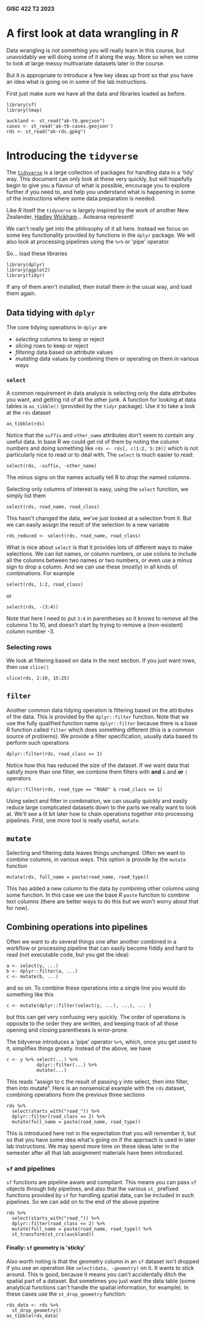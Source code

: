 #### GISC 422 T2 2023
# A first look at data wrangling in *R*
Data wrangling is not something you will really learn in this course, but unavoidably we will doing some of it along the way. More so when we come to look at large messy multivariate datasets later in the course.

But it is appropriate to introduce a few key ideas up front so that you have an idea what is going on in some of the lab instructions.

First just make sure we have all the data and libraries loaded as before.

```{r}
library(sf)
library(tmap)

auckland <- st_read("ak-tb.geojson")
cases <- st_read('ak-tb-cases.geojson')
rds <- st_read("ak-rds.gpkg")
```

# Introducing the `tidyverse`
The [`tidyverse`](https://www.tidyverse.org/) is a large collection of packages for handling data in a 'tidy' way. This document can only look at these very quickly, but will hopefully begin to give you a flavour of what is possible, encourage you to explore further if you need to, and help you understand what is happening in some of the instructions where some data preparation is needed.

Like *R* itself the `tidyverse` is largely inspired by the work of another New Zealander, [Hadley Wickham](http://hadley.nz/)... Aotearoa represent!

We can't really get into the philosophy of it all here. Instead we focus on some key functionality provided by functions in the `dplyr` package. We will also look at processing pipelines using the `%>%` or 'pipe' operator.

So... load these libraries

```{r}
library(dplyr)
library(ggplot2)
library(tidyr)
```

If any of them aren't installed, then install them in the usual way, and load them again.

## Data tidying with `dplyr`
The core tidying operations in `dplyr` are

+ _selecting_ columns to keep or reject
+ _slicing_ rows to keep or reject
+ _filtering_ data based on attribute values
+ _mutating_ data values by combining them or operating on them in various ways

### `select`
A common requirement in data analysis is selecting only the data attributes you want, and getting rid of all the other junk. A function for looking at data tables is `as_tibble()` (provided by the `tidyr` package). Use it to take a look at the `rds` dataset

```{r}
as_tibble(rds)
```
Notice that the `suffix` and `other_name` attributes don't seem to contain any useful data. In base R we could get rid of them by noting the column numbers and doing something like `rds <- rds[, c(1:2, 5:19)]` which is not particularly nice to read or to deal with. The `select` is much easier to read:

```{r}
select(rds, -suffix, -other_name)
```
The minus signs on the names actually tell R to _drop_ the named columns.

Selecting only columns of interest is easy, using the `select` function, we simply list them
```{r}
select(rds, road_name, road_class)
```
This hasn't changed the data, we've just looked at a selection from it. But we can easily assign the result of the selection to a new variable

```{r}
rds_reduced <- select(rds, road_name, road_class)
```

What is nice about `select` is that it provides lots of different ways to make selections. We can list names, or column numbers, or use colons to include all the columns between two names or two numbers, or even use a minus sign to drop a column. And we can use these (mostly) in all kinds of combinations. For example

```{r}
select(rds, 1:2, road_class)
```

or
```{r}
select(rds, -(3:4))
```

Note that here I need to put `3:4` in parentheses so it knows to remove all the columns 1 to 10, and doesn't start by trying to remove a (non-existent) column number -3.

### Selecting rows
We look at filtering based on data in the next section. If you just want rows, then use `slice()`

```{r}
slice(rds, 2:10, 15:25)
```

## `filter`
Another common data tidying operation is filtering based on the attributes of the data. This is provided by the `dplyr::filter` function. Note that we use the fully qualified function name `dplyr::filter` because there is a base *R* function called `filter` which does something different (this is a common source of problems). We provide a filter specification, usually data based to perform such operations

```{r}
dplyr::filter(rds, road_class == 1)
```
Notice how this has reduced the size of the dataset. If we want data that satisfy more than one filter, we combine them filters with **and** `&` and **or** `|` operators

```{r}
dplyr::filter(rds, road_type == "ROAD" & road_class == 1)
```

Using select and filter in combination, we can usually quickly and easily reduce large complicated datasets down to the parts we really want to look at. We'll see a lit bit later how to chain operations together into processing pipelines. First, one more tool is really useful, `mutate`.

## `mutate`
Selecting and filtering data leaves things unchanged. Often we want to combine columns, in various ways. This option is provide by the `mutate` function

```{r}
mutate(rds, full_name = paste(road_name, road_type))
```

This has added a new column to the data by combining other columns using some function. In this case we use the base *R* `paste` function to combine text columns (there are better ways to do this but we won't worry about that for now).

## Combining operations into pipelines
Often we want to do several things one after another combined in a workflow or processing pipeline that can easily become fiddly and hard to read (not executable code, but you get the idea):

```
a <- select(y, ...)
b <- dplyr::filter(a, ...)
c <- mutate(b, ...)
```

and so on. To combine these operations into a single line you would do something like this

```
c <- mutate(dplyr::filter(select(y, ...), ...), ... )
```

but this can get very confusing very quickly. The order of operations is opposite to the order they are written, and keeping track of all those opening and closing parentheses is error-prone.

The tidyverse introduces a 'pipe' operator `%>%`, which, once you get used to it, simplifies things greatly. Instead of the above, we have

```
c <- y %>% select(...) %>%
           dplyr::filter(...) %>%
           mutate(...)
```

This reads "assign to c the result of passing y into select, then into filter, then into mutate". Here is an nonsensical example with the `rds` dataset, combining operations from the previous three sections

```{r}
rds %>%
  select(starts_with("road_")) %>%
  dplyr::filter(road_class <= 2) %>%
  mutate(full_name = paste(road_name, road_type))
```

This is introduced here not in the expectation that you will remember it, but so that you have some idea what's going on if the approach is used in later lab instructions. We may spend more time on these ideas later in the semester after all that lab assignment materials have been introduced.

### `sf` and pipelines
`sf` functions are pipeline aware and compliant. This means you can pass `sf` objects through tidy pipelines, and also that the various `st_` prefixed functions provided by `sf` for handling spatial data, can be included in such pipelines. So we can add on to the end of the above pipeline

```{r}
rds %>%
  select(starts_with("road_")) %>%
  dplyr::filter(road_class <= 2) %>%
  mutate(full_name = paste(road_name, road_type)) %>%
  st_transform(st_crs(auckland))
```

#### Finally: `sf` geometry is 'sticky'
Also worth noting is that the geometry column in an `sf` dataset isn't dropped if you use an operation like `select(data, -geometry)` on it. It wants to stick around. This is good, because it means you can't accidentally ditch the spatial part of a dataset. But sometimes you just want the data table (some analytical functions can't handle the spatial information, for example). In these cases use the `st_drop_geometry` function:

```{r}
rds_data <- rds %>%
  st_drop_geometry()
as_tibble(rds_data)
```
